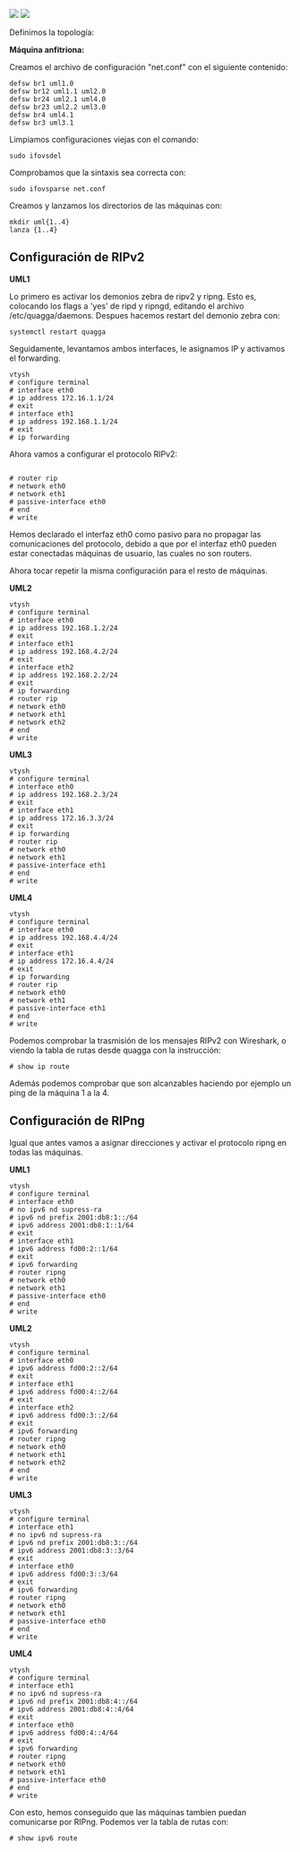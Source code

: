 ![](images/ej1RIP.png)
![](images/ej2RIP.png)

Definimos la topología:

**Máquina anfitriona:**

Creamos el archivo de configuración "net.conf" con el siguiente contenido:
<pre><code>defsw br1 uml1.0
defsw br12 uml1.1 uml2.0
defsw br24 uml2.1 uml4.0
defsw br23 uml2.2 uml3.0
defsw br4 uml4.1
defsw br3 uml3.1</code></pre>

Limpiamos configuraciones viejas con el comando:
<pre><code>sudo ifovsdel</code></pre>

Comprobamos que la sintaxis sea correcta con:
<pre><code>sudo ifovsparse net.conf</code></pre>

Creamos y lanzamos los directorios de las máquinas con:
<pre><code>mkdir uml{1..4}
lanza {1..4}</code></pre>

## **Configuración de RIPv2**

**UML1**

Lo primero es activar los demonios zebra de ripv2 y ripng. Esto es, colocando los flags a 'yes' de ripd y ripngd, editando el archivo /etc/quagga/daemons. Despues hacemos restart del demonio zebra con:
<pre><code>systemctl restart quagga</code></pre>

Seguidamente, levantamos ambos interfaces, le asignamos IP y activamos el forwarding.

<pre><code>vtysh
# configure terminal
# interface eth0
# ip address 172.16.1.1/24
# exit
# interface eth1
# ip address 192.168.1.1/24
# exit
# ip forwarding</code></pre>

Ahora vamos a configurar el protocolo RIPv2:

<pre><code>
# router rip
# network eth0
# network eth1
# passive-interface eth0
# end
# write</code></pre>

Hemos declarado el interfaz eth0 como pasivo para no propagar las comunicaciones del protocolo, debido a que por el interfaz eth0 pueden estar conectadas máquinas de usuario, las cuales no son routers.

Ahora tocar repetir la misma configuración para el resto de máquinas.

**UML2**

<pre><code>vtysh
# configure terminal
# interface eth0
# ip address 192.168.1.2/24
# exit
# interface eth1
# ip address 192.168.4.2/24
# exit
# interface eth2
# ip address 192.168.2.2/24
# exit
# ip forwarding
# router rip
# network eth0
# network eth1
# network eth2
# end
# write</code></pre>

**UML3**

<pre><code>vtysh
# configure terminal
# interface eth0
# ip address 192.168.2.3/24
# exit
# interface eth1
# ip address 172.16.3.3/24
# exit
# ip forwarding
# router rip
# network eth0
# network eth1
# passive-interface eth1
# end
# write</code></pre>

**UML4**

<pre><code>vtysh
# configure terminal
# interface eth0
# ip address 192.168.4.4/24
# exit
# interface eth1
# ip address 172.16.4.4/24
# exit
# ip forwarding
# router rip
# network eth0
# network eth1
# passive-interface eth1
# end
# write</code></pre>

Podemos comprobar la trasmisión de los mensajes RIPv2 con Wireshark, o viendo la tabla de rutas desde quagga con la instrucción:

<pre><code># show ip route</code></pre>

Además podemos comprobar que son alcanzables haciendo por ejemplo un ping de la máquina 1 a la 4.

## **Configuración de RIPng**

Igual que antes vamos a asignar direcciones y activar el protocolo ripng en todas las máquinas.

**UML1**

<pre><code>vtysh
# configure terminal
# interface eth0
# no ipv6 nd supress-ra
# ipv6 nd prefix 2001:db8:1::/64
# ipv6 address 2001:db8:1::1/64
# exit
# interface eth1
# ipv6 address fd00:2::1/64
# exit
# ipv6 forwarding
# router ripng
# network eth0
# network eth1
# passive-interface eth0
# end
# write</code></pre>

**UML2**

<pre><code>vtysh
# configure terminal
# interface eth0
# ipv6 address fd00:2::2/64
# exit
# interface eth1
# ipv6 address fd00:4::2/64
# exit
# interface eth2
# ipv6 address fd00:3::2/64
# exit
# ipv6 forwarding
# router ripng
# network eth0
# network eth1
# network eth2
# end
# write</code></pre>

**UML3**

<pre><code>vtysh
# configure terminal
# interface eth1
# no ipv6 nd supress-ra
# ipv6 nd prefix 2001:db8:3::/64
# ipv6 address 2001:db8:3::3/64
# exit
# interface eth0
# ipv6 address fd00:3::3/64
# exit
# ipv6 forwarding
# router ripng
# network eth0
# network eth1
# passive-interface eth0
# end
# write</code></pre>

**UML4**

<pre><code>vtysh
# configure terminal
# interface eth1
# no ipv6 nd supress-ra
# ipv6 nd prefix 2001:db8:4::/64
# ipv6 address 2001:db8:4::4/64
# exit
# interface eth0
# ipv6 address fd00:4::4/64
# exit
# ipv6 forwarding
# router ripng
# network eth0
# network eth1
# passive-interface eth0
# end
# write</code></pre>

Con esto, hemos conseguido que las máquinas tambien puedan comunicarse por RIPng. Podemos ver la tabla de rutas con:

<pre><code># show ipv6 route</code></pre>
